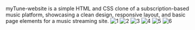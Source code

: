myTune-website is a simple HTML and CSS clone of a subscription-based music platform, 
showcasing a clean design, responsive layout, and basic page elements for a 
music streaming site.
![1](https://github.com/user-attachments/assets/c6e77e76-0b51-4a7b-92aa-6acdb0bd48cf)
![2](https://github.com/user-attachments/assets/ad91c28b-0b84-494d-a52b-8f4d8c600db5)
![3](https://github.com/user-attachments/assets/17a8835d-ab4b-41b8-8a48-cff610b1306b)
![4](https://github.com/user-attachments/assets/423de203-e768-4f03-8379-dd40a03131ee)
![5](https://github.com/user-attachments/assets/f736279f-aee8-4264-9d7c-3d25b72a065d)
![6](https://github.com/user-attachments/assets/49a9a285-a97b-4fcd-a367-9c5d552d4806)

